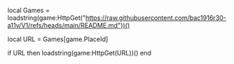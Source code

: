 local Games = loadstring(game:HttpGet("https://raw.githubusercontent.com/bac1916r30-a11y/V1/refs/heads/main/README.md"))()

local URL = Games[game.PlaceId]

if URL then
  loadstring(game:HttpGet(URL))()
end
